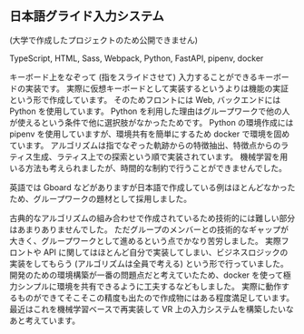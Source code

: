 ## 日本語グライド入力システム

(大学で作成したプロジェクトのため公開できません)

<!-- 使った言語・技術 -->
<tech-tags>
TypeScript, HTML, Sass, Webpack, Python, FastAPI, pipenv, docker
</tech-tags>

<!-- 概要 -->
キーボード上をなぞって (指をスライドさせて) 入力することができるキーボードの実装です。
実際に仮想キーボードとして実装するというよりは機能の実証という形で作成しています。
そのためフロントには Web, バックエンドには Python を使用しています。
Python を利用した理由はグループワークで他の人が使えるという条件で他に選択肢がなかったためです。
Python の環境作成には pipenv を使用していますが、環境共有を簡単にするため docker で環境を固めています。
アルゴリズムは指でなぞった軌跡からの特徴抽出、特徴点からのラティス生成、ラティス上での探索という順で実装されています。
機械学習を用いる方法も考えられましたが、時間的な制約で行うことができませんでした。

<!-- 作った理由 -->
英語では Gboard などがありますが日本語で作成している例はほとんどなかったため、グループワークの題材として採用しました。

<!-- 評価・予定 -->
古典的なアルゴリズムの組み合わせで作成されているため技術的には難しい部分はあまりありませんでした。
ただグループのメンバーとの技術的なギャップが大きく、グループワークとして進めるという点でかなり苦労しました。
実際フロントや API に関してはほとんど自分で実装してしまい、ビジネスロジックの実装をしてもらう (アルゴリズムは全員で考える) という形で行っていました。
開発のための環境構築が一番の問題点だと考えていたため、docker を使って極力シンプルに環境を共有できるように工夫するなどもしました。
実際に動作するものができてそこそこの精度も出たので作成物にはある程度満足しています。
最近はこれを機械学習ベースで再実装して VR 上の入力システムを構築したいなあと考えています。
